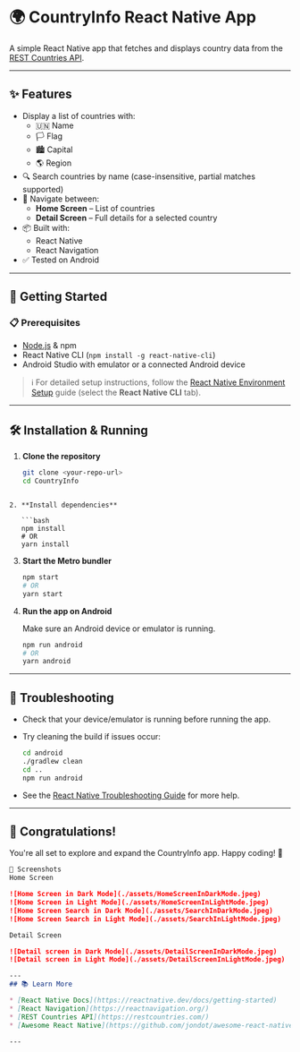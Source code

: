 # 🌍 CountryInfo React Native App

A simple React Native app that fetches and displays country data from the [REST Countries API](https://restcountries.com/).

---

## ✨ Features

- Display a list of countries with:
  - 🇺🇳 Name
  - 🏳️ Flag
  - 🏙️ Capital
  - 🌎 Region
- 🔍 Search countries by name (case-insensitive, partial matches supported)
- 📱 Navigate between:
  - **Home Screen** – List of countries
  - **Detail Screen** – Full details for a selected country
- 📦 Built with:
  - React Native
  - React Navigation
- ✅ Tested on Android

---

## 🚀 Getting Started

### 📋 Prerequisites

- [Node.js](https://nodejs.org/) & npm
- React Native CLI (`npm install -g react-native-cli`)
- Android Studio with emulator or a connected Android device

> ℹ️ For detailed setup instructions, follow the [React Native Environment Setup](https://reactnative.dev/docs/environment-setup) guide (select the **React Native CLI** tab).

---

## 🛠️ Installation & Running

1. **Clone the repository**

   ```bash
   git clone <your-repo-url>
   cd CountryInfo
```

2. **Install dependencies**

   ```bash
   npm install
   # OR
   yarn install
   ```

3. **Start the Metro bundler**

   ```bash
   npm start
   # OR
   yarn start
   ```

4. **Run the app on Android**

   Make sure an Android device or emulator is running.

   ```bash
   npm run android
   # OR
   yarn android
   ```
---
## 🧩 Troubleshooting

* Check that your device/emulator is running before running the app.

* Try cleaning the build if issues occur:

  ```bash
  cd android
  ./gradlew clean
  cd ..
  npm run android
  ```

* See the [React Native Troubleshooting Guide](https://reactnative.dev/docs/troubleshooting) for more help.

---
## 🎉 Congratulations!

You're all set to explore and expand the CountryInfo app. Happy coding! 🚀

```md
📸 Screenshots
Home Screen

![Home Screen in Dark Mode](./assets/HomeScreenInDarkMode.jpeg)
![Home Screen in Light Mode](./assets/HomeScreenInLightMode.jpeg)
![Home Screen Search in Dark Mode](./assets/SearchInDarkMode.jpeg)
![Home Screen Search in Light Mode](./assets/SearchInLightMode.jpeg)

Detail Screen

![Detail screen in Dark Mode](./assets/DetailScreenInDarkMode.jpeg)
![Detail screen in Light Mode](./assets/DetailScreenInLightMode.jpeg)

---
## 📚 Learn More

* [React Native Docs](https://reactnative.dev/docs/getting-started)
* [React Navigation](https://reactnavigation.org/)
* [REST Countries API](https://restcountries.com/)
* [Awesome React Native](https://github.com/jondot/awesome-react-native)

---

